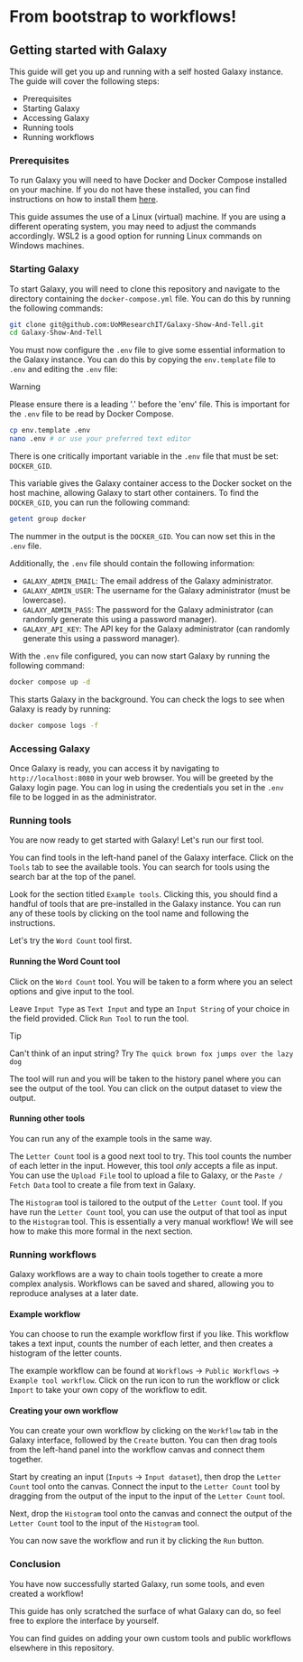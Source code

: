# From bootstrap to workflows! 
## Getting started with Galaxy

This guide will get you up and running with a self hosted Galaxy instance. The guide will cover the following steps:
- Prerequisites
- Starting Galaxy
- Accessing Galaxy
- Running tools
- Running workflows

### Prerequisites

To run Galaxy you will need to have Docker and Docker Compose installed on your machine. If you do not have these installed, you can find instructions on how to install them [here](https://docs.docker.com/get-docker/).

This guide assumes the use of a Linux (virtual) machine. If you are using a different operating system, you may need to adjust the commands accordingly. WSL2 is a good option for running Linux commands on Windows machines.

### Starting Galaxy

To start Galaxy, you will need to clone this repository and navigate to the directory containing the `docker-compose.yml` file. You can do this by running the following commands:

```bash
git clone git@github.com:UoMResearchIT/Galaxy-Show-And-Tell.git
cd Galaxy-Show-And-Tell
```

You must now configure the `.env` file to give some essential information to the Galaxy instance. You can do this by copying the `env.template` file to `.env` and editing the `.env` file:

> [!WARNING] 
> Please ensure there is a leading '.' before the 'env' file. This is important for the `.env` file to be read by Docker Compose.

```bash
cp env.template .env
nano .env # or use your preferred text editor
```

There is one critically important variable in the `.env` file that must be set: `DOCKER_GID`.

This variable gives the Galaxy container access to the Docker socket on the host machine, allowing Galaxy to start other containers. To find the `DOCKER_GID`, you can run the following command:

```bash
getent group docker
```

The nummer in the output is the `DOCKER_GID`. You can now set this in the `.env` file.

Additionally, the `.env` file should contain the following information:
- `GALAXY_ADMIN_EMAIL`: The email address of the Galaxy administrator.
- `GALAXY_ADMIN_USER`: The username for the Galaxy administrator (must be lowercase).
- `GALAXY_ADMIN_PASS`: The password for the Galaxy administrator (can randomly generate this using a password manager).
- `GALAXY_API_KEY`: The API key for the Galaxy administrator (can randomly generate this using a password manager).

With the `.env` file configured, you can now start Galaxy by running the following command:

```bash
docker compose up -d
```

This starts Galaxy in the background. You can check the logs to see when Galaxy is ready by running:

```bash
docker compose logs -f
```

### Accessing Galaxy

Once Galaxy is ready, you can access it by navigating to `http://localhost:8080` in your web browser. You will be greeted by the Galaxy login page. You can log in using the credentials you set in the `.env` file to be logged in as the administrator.

### Running tools

You are now ready to get started with Galaxy! Let's run our first tool.

You can find tools in the left-hand panel of the Galaxy interface. Click on the `Tools` tab to see the available tools. You can search for tools using the search bar at the top of the panel.

Look for the section titled `Example tools`. Clicking this, you should find a handful of tools that are pre-installed in the Galaxy instance. You can run any of these tools by clicking on the tool name and following the instructions.

Let's try the `Word Count` tool first.

#### Running the Word Count tool

Click on the `Word Count` tool. You will be taken to a form where you an select options and give input to the tool.

Leave `Input Type` as `Text Input` and type an `Input String` of your choice in the field provided. Click `Run Tool` to run the tool.

> [!TIP]
> Can't think of an input string? Try `The quick brown fox jumps over the lazy dog`

The tool will run and you will be taken to the history panel where you can see the output of the tool. You can click on the output dataset to view the output.

#### Running other tools

You can run any of the example tools in the same way.

The `Letter Count` tool is a good next tool to try. This tool counts the number of each letter in the input. However, this tool *only* accepts a file as input. You can use the `Upload File` tool to upload a file to Galaxy, or the `Paste / Fetch Data` tool to create a file from text in Galaxy.

The `Histogram` tool is tailored to the output of the `Letter Count` tool. If you have run the `Letter Count` tool, you can use the output of that tool as input to the `Histogram` tool. This is essentially a very manual workflow! We will see how to make this more formal in the next section.

### Running workflows

Galaxy workflows are a way to chain tools together to create a more complex analysis. Workflows can be saved and shared, allowing you to reproduce analyses at a later date.

#### Example workflow

You can choose to run the example workflow first if you like. This workflow takes a text input, counts the number of each letter, and then creates a histogram of the letter counts.

The example workflow can be found at `Workflows` -> `Public Workflows` -> `Example tool workflow`. Click on the run icon to run the workflow or click `Import` to take your own copy of the workflow to edit.

#### Creating your own workflow

You can create your own workflow by clicking on the `Workflow` tab in the Galaxy interface, followed by the `Create` button. You can then drag tools from the left-hand panel into the workflow canvas and connect them together.

Start by creating an input (`Inputs` -> `Input dataset`), then drop the `Letter Count` tool onto the canvas. Connect the input to the `Letter Count` tool by dragging from the output of the input to the input of the `Letter Count` tool.

Next, drop the `Histogram` tool onto the canvas and connect the output of the `Letter Count` tool to the input of the `Histogram` tool.

You can now save the workflow and run it by clicking the `Run` button.

### Conclusion

You have now successfully started Galaxy, run some tools, and even created a workflow! 

This guide has only scratched the surface of what Galaxy can do, so feel free to explore the interface by yourself.

You can find guides on adding your own custom tools and public workflows elsewhere in this repository.


